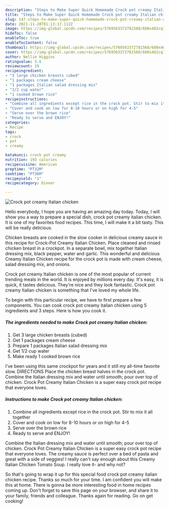 ```yaml
---
description: "Steps to Make Super Quick Homemade Crock pot creamy Italian chicken"
title: "Steps to Make Super Quick Homemade Crock pot creamy Italian chicken"
slug: 147-steps-to-make-super-quick-homemade-crock-pot-creamy-italian-chicken
date: 2021-11-28T01:13:17.112Z
image: https://img-global.cpcdn.com/recipes/5769563372781568/680x482cq70/crock-pot-creamy-italian-chicken-recipe-main-photo.jpg
hideToc: false
enableToc: true
enableTocContent: false
thumbnail: https://img-global.cpcdn.com/recipes/5769563372781568/680x482cq70/crock-pot-creamy-italian-chicken-recipe-main-photo.jpg
cover: https://img-global.cpcdn.com/recipes/5769563372781568/680x482cq70/crock-pot-creamy-italian-chicken-recipe-main-photo.jpg
author: Nellie Higgins
ratingvalue: 3.6
reviewcount: 19
recipeingredient:
- "3 large chicken breasts cubed"
- "1 packages cream cheese"
- "1 packages Italian salad dressing mix"
- "1/2 cup water"
- "1 cooked brown rice"
recipeinstructions:
- "Combine all ingredients except rice in the crock pot. Stir to mix it all together"
- "Cover and cook on low for 8-10 hours or on high for 4-5"
- "Serve over the brown rice"
- "Ready to serve and ENJOY!"
categories:
- Recipe
tags:
- crock
- pot
- creamy

katakunci: crock pot creamy 
nutrition: 193 calories
recipecuisine: American
preptime: "PT32M"
cooktime: "PT36M"
recipeyield: "1"
recipecategory: Dinner

---
```



![Crock pot creamy Italian chicken](https://img-global.cpcdn.com/recipes/5769563372781568/680x482cq70/crock-pot-creamy-italian-chicken-recipe-main-photo.jpg)

Hello everybody, I hope you are having an amazing day today. Today, I will show you a way to prepare a special dish, crock pot creamy italian chicken. It is one of my favorites food recipes. This time, I will make it a bit tasty. This will be really delicious.

Chicken breasts are cooked in the slow cooker in delicious creamy sauce in this recipe for Crock-Pot Creamy Italian Chicken. Place cleaned and rinsed chicken breast in a crockpot. In a separate bowl, mix together Italian dressing mix, black pepper, water and garlic. This wonderful and delicious Creamy Italian Chicken recipe for the crock pot is made with cream cheese, salad dressing mix, and onions.

Crock pot creamy Italian chicken is one of the most popular of current trending meals in the world. It is enjoyed by millions every day. It's easy, it is quick, it tastes delicious. They're nice and they look fantastic. Crock pot creamy Italian chicken is something that I've loved my whole life.


To begin with this particular recipe, we have to first prepare a few components. You can cook crock pot creamy italian chicken using 5 ingredients and 3 steps. Here is how you cook it.

<!--inarticleads1-->

##### The ingredients needed to make Crock pot creamy Italian chicken:

1. Get 3 large chicken breasts (cubed)
1. Get 1 packages cream cheese
1. Prepare 1 packages Italian salad dressing mix
1. Get 1/2 cup water
1. Make ready 1 cooked brown rice


I&#39;ve been using this same crockpot for years and it still my all-time favorite slow. DIRECTIONS Place the chicken breast halves in the crock pot. Combine the Italian dressing mix and water until smooth; pour over top of chicken. Crock Pot Creamy Italian Chicken is a super easy crock pot recipe that everyone loves. 

<!--inarticleads2-->

##### Instructions to make Crock pot creamy Italian chicken:

1. Combine all ingredients except rice in the crock pot. Stir to mix it all together
1. Cover and cook on low for 8-10 hours or on high for 4-5
1. Serve over the brown rice
1. Ready to serve and ENJOY!

Combine the Italian dressing mix and water until smooth; pour over top of chicken. Crock Pot Creamy Italian Chicken is a super easy crock pot recipe that everyone loves. The creamy sauce is perfect over a bed of pasta and great with a side of veggies! I really can&#39;t say enough about this Creamy Italian Chicken Tomato Soup. I really love it- and why not? 

So that's going to wrap it up for this special food crock pot creamy italian chicken recipe. Thanks so much for your time. I am confident you will make this at home. There is gonna be more interesting food in home recipes coming up. Don't forget to save this page on your browser, and share it to your family, friends and colleague. Thanks again for reading. Go on get cooking!

